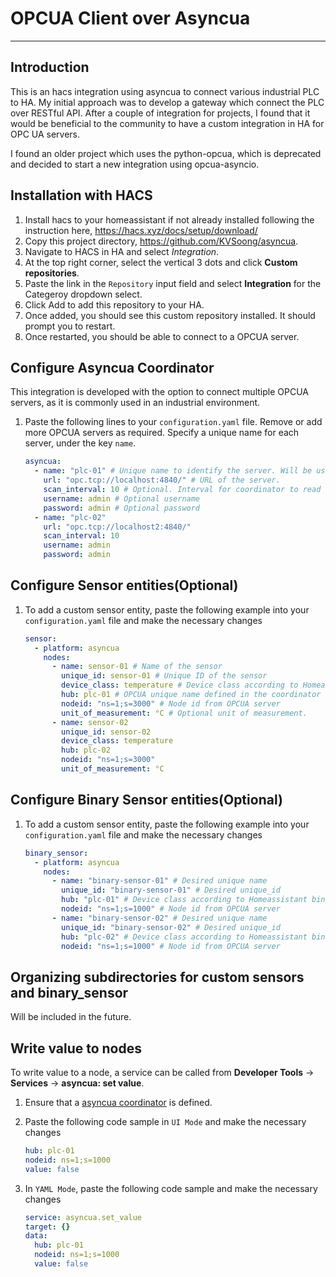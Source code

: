 # OPCUA Client over Asyncua

---

## Introduction

This is an hacs integration using asyncua to connect various industrial PLC to HA. My initial approach was to develop a gateway which connect the PLC over RESTful API. After a couple of integration for projects, I found that it would be beneficial to the community to have a custom integration in HA for OPC UA servers.

I found an older project which uses the python-opcua, which is deprecated and decided to start a new integration using opcua-asyncio.

## Installation with HACS

1. Install hacs to your homeassistant if not already installed following the instruction here, https://hacs.xyz/docs/setup/download/
2. Copy this project directory, https://github.com/KVSoong/asyncua.
3. Navigate to HACS in HA and select _Integration_.
4. At the top right corner, select the vertical 3 dots and click **Custom repositories**.
5. Paste the link in the `Repository` input field and select **Integration** for the Categeroy dropdown select.
6. Click Add to add this repository to your HA.
7. Once added, you should see this custom repository installed. It should prompt you to restart.
8. Once restarted, you should be able to connect to a OPCUA server.

## Configure Asyncua Coordinator

This integration is developed with the option to connect multiple OPCUA servers, as it is commonly used in an industrial environment.

1. Paste the following lines to your `configuration.yaml` file. Remove or add more OPCUA servers as required. Specify a unique name for each server, under the key `name`.

   ```yaml
   asyncua:
     - name: "plc-01" # Unique name to identify the server. Will be used by the sensors to indicate which server to get the node value.
       url: "opc.tcp://localhost:4840/" # URL of the server.
       scan_interval: 10 # Optional. Interval for coordinator to read from OPCUA. Default is set at 30s.
       username: admin # Optional username
       password: admin # Optional password
     - name: "plc-02"
       url: "opc.tcp://localhost2:4840/"
       scan_interval: 10
       username: admin
       password: admin
   ```

## Configure Sensor entities(Optional)

1. To add a custom sensor entity, paste the following example into your `configuration.yaml` file and make the necessary changes

   ```yaml
   sensor:
     - platform: asyncua
       nodes:
         - name: sensor-01 # Name of the sensor
           unique_id: sensor-01 # Unique ID of the sensor
           device_class: temperature # Device class according to Homeassistant sensors
           hub: plc-01 # OPCUA unique name defined in the coordinator that serve the data.
           nodeid: "ns=1;s=3000" # Node id from OPCUA server
           unit_of_measurement: °C # Optional unit of measurement.
         - name: sensor-02
           unique_id: sensor-02
           device_class: temperature
           hub: plc-02
           nodeid: "ns=1;s=3000"
           unit_of_measurement: °C
   ```

## Configure Binary Sensor entities(Optional)

1. To add a custom sensor entity, paste the following example into your `configuration.yaml` file and make the necessary changes

   ```yaml
   binary_sensor:
     - platform: asyncua
       nodes:
         - name: "binary-sensor-01" # Desired unique name
           unique_id: "binary-sensor-01" # Desired unique_id
           hub: "plc-01" # Device class according to Homeassistant binary_sensor
           nodeid: "ns=1;s=1000" # Node id from OPCUA server
         - name: "binary-sensor-02" # Desired unique name
           unique_id: "binary-sensor-02" # Desired unique_id
           hub: "plc-02" # Device class according to Homeassistant binary_sensor
           nodeid: "ns=1;s=1000" # Node id from OPCUA server
   ```

## Organizing subdirectories for custom sensors and binary_sensor

Will be included in the future.

## Write value to nodes

To write value to a node, a service can be called from **Developer Tools** -> **Services** -> **asyncua: set value**.

1. Ensure that a [asyncua coordinator](#configure-asyncua-coordinator) is defined.
2. Paste the following code sample in `UI Mode` and make the necessary changes

   ```yaml
   hub: plc-01
   nodeid: ns=1;s=1000
   value: false
   ```

3. In `YAML Mode`, paste the following code sample and make the necessary changes

   ```yaml
   service: asyncua.set_value
   target: {}
   data:
     hub: plc-01
     nodeid: ns=1;s=1000
     value: false
   ```
